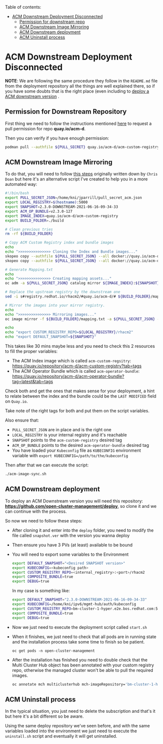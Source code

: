 Table of contents:

<!-- TOC depthfrom:1 orderedlist:false -->

- [ACM Downstream Deployment Disconnected](#acm-downstream-deployment-disconnected)
  - [Permission for downstream repo](#permission-for-downstream-repo)
  - [ACM Downstream Image Mirroring](#acm-downstream-image-mirroring)
  - [ACM Downstream deployment](#acm-downstream-deployment)
  - [ACM Uninstall process](#acm-uninstall-process)

<!-- /TOC -->

# ACM Downstream Deployment Disconnected

**NOTE**: We are following the same procedure they follow in the `README.md` file from the deployment repository all the things are well explained there, so if you have some doubts that is the right place (even including to [deploy a ACM downstream version](https://github.com/open-cluster-management/deploy#deploying-downstream-builds-snapshots-for-product-quality-engineering) .

## Permission for Downstream Repository

First thing we need to follow the instructions mentioned [here](https://github.com/open-cluster-management/deploy#prepare-to-deploy-open-cluster-management-instance-only-do-once) to request a pull permission for repo **quay.io/acm-d**.

Then you can verify if you have enough permission:

```sh
podman pull --authfile ${PULL_SECRET} quay.io/acm-d/acm-custom-registry:2.3.0-DOWNSTREAM-2021-06-13-16-46-23
```

## ACM Downstream Image Mirroring

To do that, you will need to follow [this steps](https://gist.github.com/cdoan1/c6b83cb30110ef981fbca71e1e04a596) originally written down by `Chris Doan` but here it's an alternative script I've created to help you in a more automated way:

```sh
#!/bin/bash
export PULL_SECRET_JSON=/home/kni/jparrill/pull_secret_acm.json
export LOCAL_REGISTRY=$(hostname):5000
export SNAPSHOT=2.3.0-DOWNSTREAM-2021-06-16-09-34-33
export ACM_OP_BUNDLE=v2.3.0-127
export IMAGE_INDEX=quay.io/acm-d/acm-custom-registry
export BUILD_FOLDER=./build

# Clean previous tries
rm -rf ${BUILD_FOLDER}

# Copy ACM Custom Registry index and bundle images
echo
echo ">>>>>>>>>>>>>>> Cloning the Index and Bundle images..."
skopeo copy --authfile ${PULL_SECRET_JSON} --all docker://quay.io/acm-d/acm-custom-registry:${SNAPSHOT} docker://bm-cluster-1-hyper.e2e.bos.redhat.com:5000/rhacm2/acm-custom-registry:${SNAPSHOT}
skopeo copy --authfile ${PULL_SECRET_JSON} --all docker://quay.io/acm-d/acm-operator-bundle:${ACM_OP_BUNDLE} docker://bm-cluster-1-hyper.e2e.bos.redhat.com:5000/rhacm2/acm-operator-bundle:${ACM_OP_BUNDLE}

# Generate Mapping.txt
echo
echo ">>>>>>>>>>>>>>> Creating mapping assets..."
oc adm -a ${PULL_SECRET_JSON} catalog mirror ${IMAGE_INDEX}:${SNAPSHOT} ${LOCAL_REGISTRY} --manifests-only --to-manifests=${BUILD_FOLDER}

# Replace the upstream registry by the downstream one
sed -i s#registry.redhat.io/rhacm2/#quay.io/acm-d/# ${BUILD_FOLDER}/mapping.txt

# Mirror the images into your mirror registry.
echo
echo ">>>>>>>>>>>>>>> Mirroring images..."
oc image mirror -f ${BUILD_FOLDER}/mapping.txt -a ${PULL_SECRET_JSON} --filter-by-os=.* --keep-manifest-list --continue-on-error=true

echo
echo "export CUSTOM_REGISTRY_REPO=${LOCAL_REGISTRY}/rhacm2"
echo "export DEFAULT_SNAPSHOT=${SNAPSHOT}"
```

This takes like 30 mins maybe less and you need to check this 2 resources to fill the proper variables:

- The ACM Index image which is called `acm-custom-regsitry`: https://quay.io/repository/acm-d/acm-custom-registry?tab=tags
- The ACM Operator Bundle which is called `acm-operator-bundle`: https://quay.io/repository/acm-d/acm-operator-bundle?tag=latest&tab=tags

Check both and get the ones that makes sense for your deployment, a hint to relate between the index and the bundle could be the `LAST MODIFIED` field on `Quay.io`.

Take note of the right tags for both and put them on the script variables.

Also ensure that:

- `PULL_SECRET_JSON` are in place and is the right one
- `LOCAL_REGISTRY` is your internal registry and it's reachable
- `SNAPSHOT` points to the `acm-custom-registry` desired tag
- `ACM_OP_BUNDLE` points to the desired `acm-operator-bundle` desired tag
- You have loaded your `Kubeconfig` file as `KUBECONFIG` environment variable with `export KUBECONFIG=/path/to/the/kubeconfig`

Then after that we can execute the script:

```sh
./acm-image-sync.sh
```

## ACM Downstream deployment

To deploy an ACM Downstream version you will need this repository: **https://github.com/open-cluster-management/deploy**, so clone it and we can continue with the process.

So now we need to follow these steps:

- After cloning it and enter into the `deploy` folder, you need to modify the file called `snapshot.ver` with the version you wanna deploy
- Then ensure you have 3 PVs (at least) available to be bound
- You will need to export some variables to the Environment

  ```sh
  export DEFAULT_SNAPSHOT="<Desired SNAPSHOT version>"
  export KUBECONFIG=<kubeconfig path>
  export CUSTOM_REGISTRY_REPO=<internal_registry>:<port>/rhacm2
  export COMPOSITE_BUNDLE=true
  export DEBUG=true
  ```

  In my case is something like:

  ```sh
  export DEFAULT_SNAPSHOT="2.3.0-DOWNSTREAM-2021-06-16-09-34-33"
  export KUBECONFIG=/home/kni/ipv6/mgmt-hub/auth/kubeconfig
  export CUSTOM_REGISTRY_REPO=bm-cluster-1-hyper.e2e.bos.redhat.com:5000/rhacm2
  export COMPOSITE_BUNDLE=true
  export DEBUG=true
  ```

- Now we just need to execute the deployment script called `start.sh`

- When it finishes, we just need to check that all pods are in running state and the installation process take some time to finish so be patient.

  ```
  oc get pods -n open-cluster-management
  ```

- After the installation has finished you need to double check that the Multi Cluster Hub object has been annotated with your custom registry repo, otherwise the managed cluster won't be able to pull the required images.

  ```sh
  oc annotate mch multiclusterhub mch-imageRepository='bm-cluster-1-hyper.e2e.bos.redhat.com:5000/rhacm2'
  ```

## ACM Uninstall process

In the typical situation, you just need to delete the subscription and that's it but here it's a bit different so be aware.

Using the same deploy repository we've seen before, and with the same variables loaded into the environment we just need to execute the `uninstall.sh` script and eventually it will get uninstalled.
